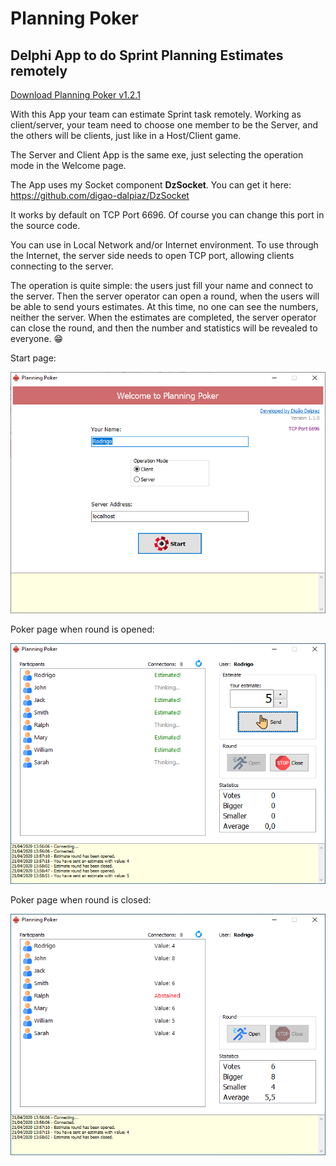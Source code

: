 
# Planning Poker

## Delphi App to do Sprint Planning Estimates remotely

[Download Planning Poker v1.2.1](https://github.com/digao-dalpiaz/Planning-Poker/releases/download/v1.2.1/PlanningPoker.exe)

With this App your team can estimate Sprint task remotely.
Working as client/server, your team need to choose one member to be the Server, and the others will be clients, just like in a Host/Client game.

The Server and Client App is the same exe, just selecting the operation mode in the Welcome page.

The App uses my Socket component **DzSocket**.
You can get it here: https://github.com/digao-dalpiaz/DzSocket

It works by default on TCP Port 6696. Of course you can change this port in the source code.

You can use in Local Network and/or Internet environment. To use through the Internet, the server side needs to open TCP port, allowing clients connecting to the server.

The operation is quite simple: the users just fill your name and connect to the server. Then the server operator can open a round, when the users will be able to send yours estimates. At this time, no one can see the numbers, neither the server. When the estimates are completed, the server operator can close the round, and then the number and statistics will be revealed to everyone. :grin:

Start page:

![Start Tab](images/start_tab.png)

Poker page when round is opened:

![Poker Tab Opened](images/poker_tab_opened.png)

Poker page when round is closed:

![Poker Tab Closed](images/poker_tab_closed.png)
